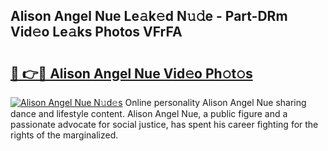 ## Alison Angel Nue Le𝚊k𝚎d N𝚞𝚍e - Part-DRm Vid𝚎o Le𝚊ks Photos VFrFA

# <h2><a href="http://fb9q43c.evod.top/?m=Alison+Angel+Nue">🔗 👉🔴 Alison Angel Nue Vid𝚎o Ph𝚘t𝚘s</a></h2>

[![Alison Angel Nue N𝚞d𝚎s](https://i.imgur.com/8V9OHl7.gif)](http://fb9q43c.evod.top/?m=Alison+Angel+Nue)
Online personality Alison Angel Nue sharing dance and lifestyle content. Alison Angel Nue, a public figure and a passionate advocate for social justice, has spent his career fighting for the rights of the marginalized. 
